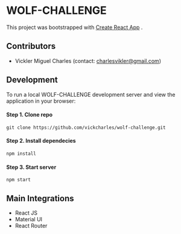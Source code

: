 # WOLF-CHALLENGE
This project was bootstrapped with [Create React App](https://github.com/facebookincubator/create-react-app) .

## Contributors
 * Vickler Miguel Charles (contact: charlesvikler@gmail.com)

## Development
To run a local WOLF-CHALLENGE development server and view the application in your browser:

#### Step 1. Clone repo
`git clone https://github.com/vickcharles/wolf-challenge.git`

#### Step 2. Install dependecies
`npm install`

#### Step 3. Start server
`npm start`

## Main Integrations
 * React JS
 * Material UI
 * React Router
